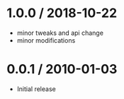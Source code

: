 # 1.0.0 / 2018-10-22

- minor tweaks and api change
- minor modifications

# 0.0.1 / 2010-01-03

- Initial release
